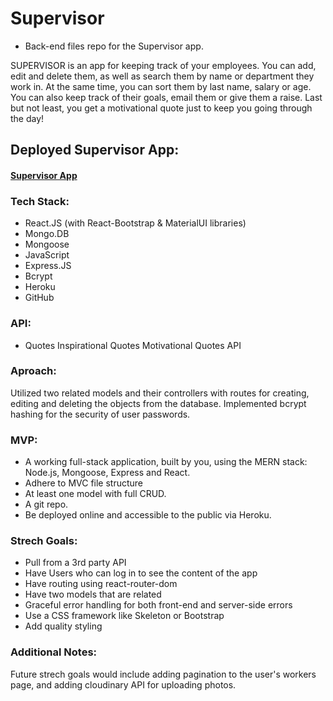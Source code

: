 # Supervisor

- Back-end files repo for the Supervisor app.

SUPERVISOR is an app for keeping track of your employees. You can add, edit and delete them, as well as search them by name or department they work in. At the same time, you can sort them by last name, salary or age. You can also keep track of their goals, email them or give them a raise. Last but not least, you get a motivational quote just to keep you going through the day!

## Deployed Supervisor App:

#### [Supervisor App](https://supervisor-app.herokuapp.com/home)

### Tech Stack:

- React.JS (with React-Bootstrap & MaterialUI libraries)
- Mongo.DB
- Mongoose
- JavaScript
- Express.JS
- Bcrypt
- Heroku
- GitHub

### API:

- Quotes Inspirational Quotes Motivational Quotes API

### Aproach:

Utilized two related models and their controllers with routes for creating, editing and deleting the objects from the database. Implemented bcrypt hashing for the security of user passwords.

### MVP:

- A working full-stack application, built by you, using the MERN stack: Node.js, Mongoose, Express and React.
- Adhere to MVC file structure
- At least one model with full CRUD.
- A git repo.
- Be deployed online and accessible to the public via Heroku.

### Strech Goals:

- Pull from a 3rd party API
- Have Users who can log in to see the content of the app
- Have routing using react-router-dom
- Have two models that are related
- Graceful error handling for both front-end and server-side errors
- Use a CSS framework like Skeleton or Bootstrap
- Add quality styling

### Additional Notes:

Future strech goals would include adding pagination to the user's workers page, and adding cloudinary API for uploading photos.
